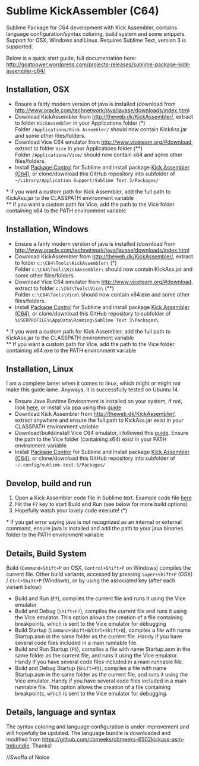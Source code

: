 Sublime KickAssembler (C64)
===========================
Sublime Package for C64 development with Kick Assembler, 
contains language configuration/syntax coloring, build system and some snippets. Support for OSX, Windows and Linux.
Requires Sublime Text, version 3 is supported.

Below is a quick start guide, full documentation here: http://goatpower.wordpress.com/projects-releases/sublime-package-kick-assembler-c64/


Installation, OSX
-----------------
 - Ensure a fairly modern version of java is installed (download from http://www.oracle.com/technetwork/java/javase/downloads/index.htm)
 - Download KickAssembler from http://theweb.dk/KickAssembler/, extract to folder `KickAssembler` in your Applications folder (\*)  
   Folder `/Applications/Kick Assembler/` should now contain KickAss.jar and some other files/folders.
 - Download Vice C64 emulator from http://www.viceteam.org/#download, extract to folder `Vice` in your Applications folder (\**)  
   Folder `/Applications/Vice/` should now contain x64 and some other files/folders.
 - Install [Package Control](https://sublime.wbond.net/) for Sublime and install package [Kick Assembler (C64)](https://packagecontrol.io/packages/Kick%20Assembler%20(C64) ), or clone/download this GitHub repository into subfolder of `~/Library/Application Support/Sublime Text 3/Packages/`  

\* If you want a custom path for Kick Assembler, add the full path to KickAss.jar to the CLASSPATH environment variable  
\*\* If you want a custom path for Vice, add the path to the Vice folder containing x64 to the PATH environment variable

Installation, Windows
---------------------
 - Ensure a fairly modern version of java is installed (download from http://www.oracle.com/technetwork/java/javase/downloads/index.htm)
 - Download KickAssembler from http://theweb.dk/KickAssembler/, extract to folder `c:\C64\Tools\KickAssembler\` (\*)  
   Folder `c:\C64\Tools\KickAssembler\` should now contain KickAss.jar and some other files/folders.
 - Download Vice C64 emulator from http://www.viceteam.org/#download, extract to folder `c:\C64\Tools\Vice\` (\*\*)  
   Folder `c:\C64\Tools\Vice\` should now contain x64.exe and some other files/folders.
 - Install [Package Control](https://sublime.wbond.net/) for Sublime and install package [Kick Assembler (C64)](https://packagecontrol.io/packages/Kick%20Assembler%20(C64) ), or clone/download this GitHub repository to subfolder of `%USERPROFILE%\AppData\Roaming\Sublime Text 3\Packages\`  

\* If you want a custom path for Kick Assembler, add the full path to KickAss.jar to the CLASSPATH environment variable  
\*\* If you want a custom path for Vice, add the path to the Vice folder containing x64.exe to the PATH environment variable

Installation, Linux
-------------------
I am a complete lamer when it comes to linux, which might or might not make this guide lame. Anyways, it is successfully tested on Ubuntu 14.

- Ensure Java Runtime Environment is installed on your system, if not, look [here](http://www.oracle.com/technetwork/java/javase/downloads/index.htm), or install via ppa using this [guide](http://tecadmin.net/install-oracle-java-8-jdk-8-ubuntu-via-ppa/)
- Download Kick Assembler from http://theweb.dk/KickAssembler/, extract anywhere and ensure the full path to KickAss.jar exist in your CLASSPATH environment variable
- Download/build/install Vice C64 emulator, i followed this [guide](http://askubuntu.com/questions/357331/how-can-i-get-the-vice-c64-commodore-64-emulator-to-work). Ensure the path to the Vice folder (containing x64) exist in your PATH environment variable
- Install [Package Control](https://sublime.wbond.net/) for Sublime and install package [Kick Assembler (C64)](https://packagecontrol.io/packages/Kick%20Assembler%20(C64) ), or clone/download this GitHub repository into subfolder of `~/.config/sublime-text-3/Packages/`  

Develop, build and run
----------------------
 1. Open a Kick Assembler code file in Sublime text. Example code file [here](https://dl.dropbox.com/s/cl7391x5hqwk8zf/GoatPowerExample.asm?dl=1)
 2. Hit the `F7` key to start Build and Run (see below for more build options)
 3. Hopefully watch your lovely code execute! (\*)

\* If you get error saying java is not recognized as an internal or external command, ensure java is installed and add the path to your java binaries folder to the PATH environment variable

Details, Build System
---------------------
Build (`Command+Shift+P` on OSX, `Control+Shift+P` on Windows) compiles the current file.
Other build variants, accessed by pressing `Super+Shift+P` (OSX) / `Ctrl+Shift+P` (Windows), or by using the associated key (after each variant below):

 - Build and Run (`F7`), compiles the current file and runs it using the Vice emulator
 - Build and Debug (`Shift+F7`), compiles the current file and runs it using the Vice emulator. This option allows the creation of a file containing breakpoints, which is sent to the Vice emulator for debugging
 - Build Startup (`Command+Shift+B`/`Ctrl+Shift+B`), compiles a file with name Startup.asm in the same folder as the current file. Handy if you have several code files included in a main runnable file.
 - Build and Run Startup (`F5`), compiles a file with name Startup.asm in the same folder as the current file, and runs it using the Vice emulator. Handy if you have several code files included in a main runnable file.
 - Build and Debug Startup (`Shift+F5`), compiles a file with name Startup.asm in the same folder as the current file, and runs it using the Vice emulator. Handy if you have several code files included in a main runnable file. This option allows the creation of a file containing breakpoints, which is sent to the Vice emulator for debugging.

Details, language and syntax
----------------------------
The syntax coloring and language configuration is under improvement and will hopefully be updated. 
The language bundle is downloaded and modified from https://github.com/cbmeeks/cbmeeks-6502kickass-asm-tmbundle. Thanks!



//Swoffa of Noice
